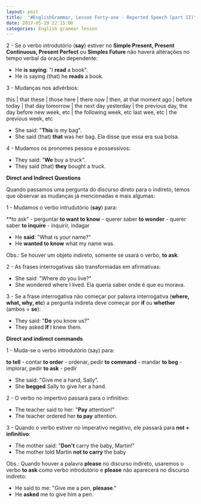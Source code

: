 ```yaml
---
layout: post
title:  "#EnglishGrammar, Lesson Forty-one - Reported Speech (part II)"
date: 2017-05-29 22:15:00
categories: English grammar lesson
---
```


2 - Se o verbo introdutório (**say**) estiver no **Simple Present, Present Continuous, Present Perfect** ou **Simples Future** não haverá alterações no tempo verbal da oração dependente:

 - He **is saying**: "I **read** a book".
 - He is saying (that) he **reads** a book.

3 - Mudanças nos advérbios:

this | that
these | those
here | there
now | then, at that moment
ago | before
today | that day
tomorrow | the next day
yesterday | the previous day, the day before
new week, etc | the following week, etc
last wee, etc | the previous week, etc 

 - She said: "**This** is my bag".
 - She said (that) **that** was her bag. Ela disse que essa era sua bolsa.

4 - Mudamos os pronomes pessoa e possessivos:

 - They said: "**We** buy a truck".
 - They said (that) **they** bought a truck.


**Direct and Indirect Questions**

Quando passamos uma pergunta do discurso direto para o indireto, temos que observar as mudanças já mencionadas e mais algumas:

1 - Mudamos o verbo intrudutório (**say**) para:

**to ask" - perguntar
**to want to know** - querer saber
**to wonder** - querer saber
**to inquire** - inquirir, indagar

 - He **said**: "What is your name?"
 - He **wanted to know** what my name was.

Obs.: Se houver um objeto indireto, somente se usará o verbo, **to ask**.

2 - As frases interrogativas são transformadas em afirmativas:

 - She said: "Where do you live?"
 - She wondered where I lived. Ela queria saber onde é que eu morava.

3 - Se a frase interrogativa não começar por palavra interrogativa (**where, what, why, etc**) a pergunta indireta deve começar por **if** ou **whether** (ambos = **se**):

 - They said: "**Do** you know us?"
 - They asked **If** I knew them.


**Direct and indirect commands**

1 - Muda-se o verbo introdutório (say) para:

**to tell** - contar
**to order** - ordenar, pedir
**to command** - mandar
**to beg** - implorar, pedir
**to ask** - pedir

 - She said: "Give me a hand, Sally".
 - She **begged** Sally to give her a hand.

2 - O verbo no impertivo passará para o infinitivo:

 - The teacher said to her: "**Pay** attention!"
 - The teacher ordered her **to pay** attention.

3 - Quando o verbo estiver no imperativo negativo, ele passará para **not + infinitivo**:

 - The mother said: "**Don't** carry the baby, Martin!"
 - The mother told Martin **not to carry** the baby

Obs.: Quando houver a palavra **please** no discurso indireto, usaremos o verbo **to ask** como verbo introdutório e **please** não aparecerá no discurso indireto:

 - He said to me: "Give me a pen, **plesase**."
 - He **asked** me to give him a pen.


